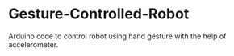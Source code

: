 # Gesture-Controlled-Robot
Arduino code to control robot using hand gesture with the help of accelerometer.
